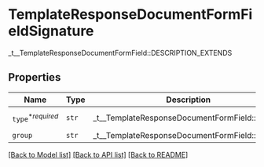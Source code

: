 # TemplateResponseDocumentFormFieldSignature

_t__TemplateResponseDocumentFormField::DESCRIPTION_EXTENDS

## Properties
Name | Type | Description | Notes
------------ | ------------- | ------------- | -------------
| `type`<sup>*_required_</sup> | ```str``` |  _t__TemplateResponseDocumentFormField::TYPE  |  [default to 'signature'] |
| `group` | ```str``` |  _t__TemplateResponseDocumentFormField::GROUP  |  |

[[Back to Model list]](../README.md#documentation-for-models) [[Back to API list]](../README.md#documentation-for-api-endpoints) [[Back to README]](../README.md)



